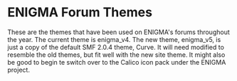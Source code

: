 ENIGMA Forum Themes
===================

These are the themes that have been used on ENIGMA's forums throughout the year. The current theme is enigma_v4. The new theme, enigma_v5, is just a copy of the default SMF 2.0.4 theme, Curve. It will need modified to resemble the old themes, but fit well with the 
new site theme. It might also be good to begin te switch over to the Calico icon pack under the ENIGMA project.
